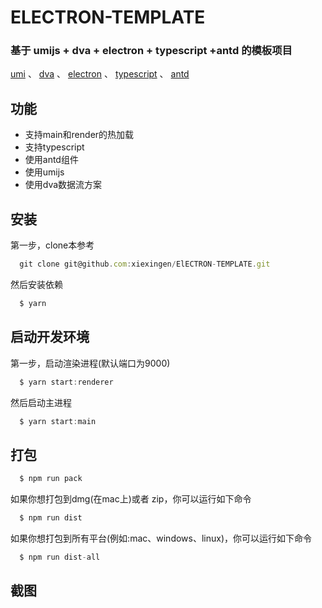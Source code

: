 # ELECTRON-TEMPLATE

### 基于 umijs + dva + electron + typescript +antd 的模板项目

[umi](https://umijs.org/zh/)  、 [dva](https://dvajs.com/) 、  [electron](https://electronjs.org) 、 [typescript](https://www.typescriptlang.org) 、 [antd](https://ant.design/index-cn)  

## 功能
- 支持main和render的热加载
- 支持typescript
- 使用antd组件
- 使用umijs
- 使用dva数据流方案

## 安装

第一步，clone本参考

```javascript
  git clone git@github.com:xiexingen/ElECTRON-TEMPLATE.git
```

然后安装依赖

```javascript
  $ yarn
```

## 启动开发环境

第一步，启动渲染进程(默认端口为9000)

```javascript
  $ yarn start:renderer
```

然后启动主进程

```javascript
  $ yarn start:main
```

## 打包

```javascript
  $ npm run pack
```

如果你想打包到dmg(在mac上)或者 zip，你可以运行如下命令

```javascript
  $ npm run dist
```
如果你想打包到所有平台(例如:mac、windows、linux)，你可以运行如下命令

```javascript
  $ npm run dist-all
```

## 截图


